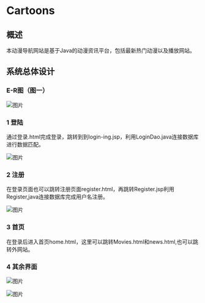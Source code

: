 # Cartoons

## 概述
本动漫导航网站是基于Java的动漫资讯平台，包括最新热门动漫以及播放网站。

## 系统总体设计

### E-R图（图一）

![图片](https://user-images.githubusercontent.com/59997978/221734709-adf5395d-6846-480a-a67c-573cd4c404be.png)


### 1 登陆
通过登录.html完成登录，跳转到到login-ing.jsp，利用LoginDao.java连接数据库进行数据匹配。

![图片](https://user-images.githubusercontent.com/59997978/221734762-227dac9d-780a-4449-b2a5-3a711015769f.png)


### 2 注册
在登录页面也可以跳转注册页面register.html，再跳转Register.jsp利用Register,java连接数据库完成用户名注册。

![图片](https://user-images.githubusercontent.com/59997978/221734872-b55e0c5f-0829-4a27-870e-e0e283f02093.png)

### 3 首页
在登录后进入首页home.html，这里可以跳转Movies.html和news.html,也可以跳转外网站。

### 4 其余界面

![图片](https://user-images.githubusercontent.com/59997978/221734970-bd25cd1a-f68a-436b-97c7-6565b900c672.png)

![图片](https://user-images.githubusercontent.com/59997978/221735065-f3a1ebb5-e443-4411-aa63-967bddf8d6d1.png)

